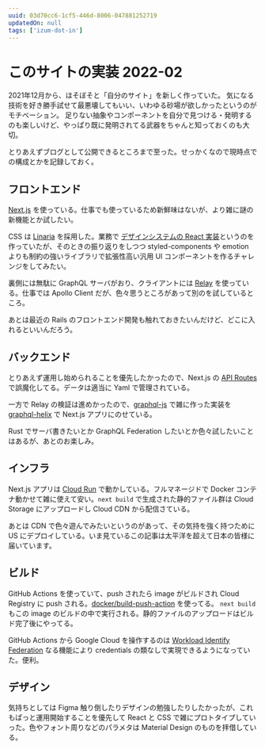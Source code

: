 ```yaml
---
uuid: 03d70cc6-1cf5-446d-8006-047881252719
updatedOn: null
tags: ['izum-dot-in']
---
```


# このサイトの実装 2022-02

2021年12月から、ほそぼそと「自分のサイト」を新しく作っていた。
気になる技術を好き勝手試せて最悪壊してもいい、いわゆる砂場が欲しかったというのがモチベーション。
足りない抽象やコンポーネントを自分で見つける・発明するのも楽しいけど、やっぱり既に発明されてる武器をちゃんと知っておくのも大切。

とりあえずブログとして公開できるところまで至った。せっかくなので現時点での構成とかを記録しておく。


## フロントエンド
[Next.js](https://nextjs.org/) を使っている。仕事でも使っているため新鮮味はないが、より雑に謎の新機能とか試したい。

CSS は [Linaria](https://github.com/callstack/linaria) を採用した。業務で [デザインシステムの React 実装](https://www.wantedly.com/companies/wantedly/post_articles/302873)というのを作っていたが、そのときの振り返りをしつつ styled-components や emotion よりも制約の強いライブラリで拡張性高い汎用 UI コンポーネントを作るチャレンジをしてみたい。

裏側には無駄に GraphQL サーバがおり、クライアントには [Relay](https://relay.dev/) を使っている。仕事では Apollo Client だが、色々思うところがあって別のを試しているところ。

あとは最近の Rails のフロントエンド開発も触れておきたいんだけど、どこに入れるといいんだろう。


## バックエンド
とりあえず運用し始められることを優先したかったので、Next.js の [API Routes](https://nextjs.org/docs/api-routes/introduction) で誤魔化してる。データは適当に Yaml で管理されている。

一方で Relay の検証は進めかったので、[graphql-js](https://github.com/graphql/graphql-js) で雑に作った実装を [graphql-helix](https://github.com/contrawork/graphql-helix) で Next.js アプリにのせている。

Rust でサーバ書きたいとか GraphQL Federation したいとか色々試したいことはあるが、あとのお楽しみ。


## インフラ
Next.js アプリは [Cloud Run](https://cloud.google.com/run) で動かしている。フルマネージドで Docker コンテナ動かせて雑に使えて安い。`next build` で生成された静的ファイル群は Cloud Storage にアップロードし Cloud CDN から配信さている。

あとは CDN で色々遊んでみたいというのがあって、その気持を強く持つために US にデプロイしている。いま見ているこの記事は太平洋を超えて日本の皆様に届いています。


## ビルド
GitHub Actions を使っていて、push されたら image がビルドされ Cloud Registry に push される。[docker/build-push-action](https://github.com/docker/build-push-action) を使ってる。 `next build` もこの image のビルドの中で実行される。静的ファイルのアップロードはビルド完了後にやってる。

GitHub Actions から Google Cloud を操作するのは [Workload Identify Federation](https://cloud.google.com/iam/docs/configuring-workload-identity-federation#github-actions) なる機能により credentials の類なしで実現できるようになっていた。便利。


## デザイン
気持ちとしては Figma 触り倒したりデザインの勉強したりしたかったが、これもぱっと運用開始することを優先して React と CSS で雑にプロトタイプしていった。色やフォント周りなどのパラメタは Material Design のものを拝借している。
